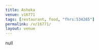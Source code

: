 ```yaml
---
title: Ashoka
venue: v16771
tags: [restaurant, food, "fhrs:534265"]
permalink: /v/16771/
layout: venue
---
```

null